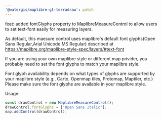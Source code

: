 ```yaml
---
'@watergis/maplibre-gl-terradraw': patch
---
```


feat: added fontGlyphs property to MaplibreMeasureControl to allow users to set text-font easily for measuring layers.

As default, this maesure control uses maplibre's default font glyphs(Open Sans Regular,Arial Unicode MS Regular) described at https://maplibre.org/maplibre-style-spec/layers/#text-font

If you are using your own maplibre style or different map privider, you probably need to set the font glyphs to match your maplibre style.

Font glyph availability depends on what types of glyphs are supported by your maplibre style (e.g., Carto, Openmap tiles, Protomap, Maptiler, etc.) Please make sure the font glyphs are available in your maplibre style.

Usage:

```js
const drawControl = new MaplibreMeasureControl();
drawControl.fontGlyphs = ['Open Sans Italic'];
map.addControl(drawControl);
```
